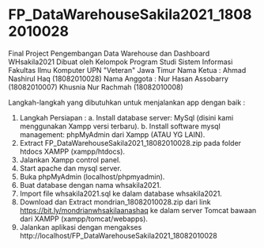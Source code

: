 # FP_DataWarehouseSakila2021_18082010028
Final Project Pengembangan Data Warehouse dan Dashboard WHsakila2021
Dibuat oleh Kelompok 
Program Studi Sistem Informasi
Fakultas Ilmu Komputer
UPN "Veteran" Jawa Timur
Nama Ketua :
Ahmad Nashirul Haq (18082010028)
Nama Anggota :
Nur Hasan Assobarry (18082010007)
Khusnia Nur Rachmah (18082010008)

Langkah-langkah yang dibutuhkan untuk menjalankan app dengan baik :
1. Langkah Persiapan :
  a. Install database server: MySql (disini kami menggunakan Xampp versi terbaru).
  b. Install software mysql management: phpMyAdmin dari Xampp (ATAU YG LAIN).
2. Extract FP_DataWarehouseSakila2021_18082010028.zip pada folder htdocs XAMPP (xampp/htdocs).
3. Jalankan Xampp control panel.
4. Start apache dan mysql server.
5. Buka phpMyAdmin (localhost/phpmyadmin).
6. Buat database dengan nama whsakila2021.
7. Import file whsakila2021.sql ke dalam database whsakila2021.
8. Download dan Extract mondrian_18082010028.zip dari link https://bit.ly/mondrianwhsakilaanashaq ke dalam server Tomcat bawaan dari XAMPP (xampp/tomcat/webapps).
9. Jalankan aplikasi dengan mengakses http://localhost/FP_DataWarehouseSakila2021_18082010028
